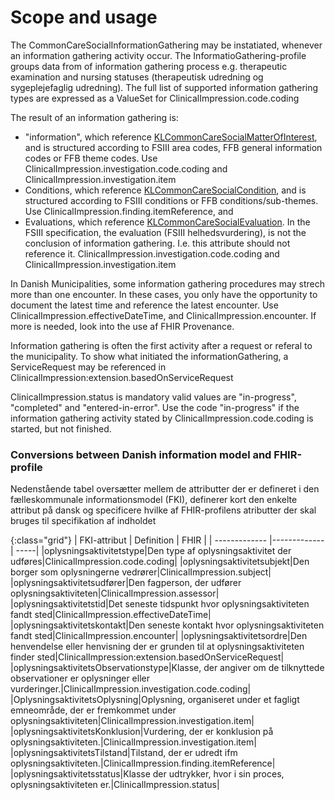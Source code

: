 # Scope and usage
The CommonCareSocialInformationGathering may be instatiated, whenever an information gathering activity occur. The InformatioGathering-profile groups data from of information gathering process e.g. therapeutic examination and nursing statuses (therapeutisk udredning og sygeplejefaglig udredning). The full list of supported information gathering types are expressed as a ValueSet for ClinicalImpression.code.coding

The result of an information gathering is:
* "information", which reference [KLCommonCareSocialMatterOfInterest](StructureDefinition-KLCommonCareSocialMatterOfInterest.html), and is structured according to FSIII area codes, FFB general information codes or FFB theme codes. Use ClinicalImpression.investigation.code.coding and ClinicalImpression.investigation.item
* Conditions, which reference [KLCommonCareSocialCondition](StructureDefinition-KLCommonCareSocialCondition.html), and is structured according to FSIII conditions or FFB conditions/sub-themes. Use ClinicalImpression.finding.itemReference, and 
* Evaluations, which reference [KLCommonCareSocialEvaluation](StructureDefinition-KLCommonCareSocialEvaluation.html). In the FSIII specification, the evaluation (FSIII helhedsvurdering), is not the conclusion of information gathering. I.e. this attribute should not reference it. ClinicalImpression.investigation.code.coding and ClinicalImpression.investigation.item

In Danish Municipalities, some information gathering procedures may strech more than one encounter. In these cases, you only have the opportunity to document the latest time and reference the latest encounter. Use ClinicalImpression.effectiveDateTime, and ClinicalImpression.encounter. If more is needed, look into the use af FHIR Provenance.

Information gathering is often the first activity after a request or referal to the municipality. To show what initiated the informationGathering, a ServiceRequest may be referenced in ClinicalImpression:extension.basedOnServiceRequest

ClinicalImpression.status is mandatory valid values are "in-progress", "completed" and "entered-in-error". Use the code "in-progress" if the information gathering activity stated by ClinicalImpression.code.coding is started, but not finished.

### Conversions between Danish information model and FHIR-profile

Nedenstående tabel oversætter mellem de attributter der er defineret i den fælleskommunale informationsmodel (FKI), definerer kort den enkelte attribut på dansk og specificere hvilke af FHIR-profilens atributter der skal bruges til specifikation af indholdet

{:class="grid"}
|   FKI-attribut      | Definition        | FHIR  |
| ------------- |-------------| -----|
|oplysningsaktivitetstype|Den type af oplysningsaktivitet der udføres|ClinicalImpression.code.coding|
|oplysningsaktivitetsubjekt|Den borger som oplysningerne vedrører|ClinicalImpression.subject|
|oplysningsaktivitetsudfører|Den fagperson, der udfører oplysningsaktiviteten|ClinicalImpression.assessor|
|oplysningsaktivitetstid|Det seneste tidspunkt hvor oplysningsaktiviteten fandt sted|ClinicalImpression.effectiveDateTime|
|oplysningsaktivitetskontakt|Den seneste kontakt hvor oplysningsaktiviteten fandt sted|ClinicalImpression.encounter|
|oplysningsaktivitetsordre|Den henvendelse eller henvisning der er grunden til at oplysningsaktiviteten finder sted|ClinicalImpression:extension.basedOnServiceRequest|
|oplysningsaktivitetsObservationstype|Klasse, der angiver om de tilknyttede observationer er oplysninger eller vurderinger.|ClinicalImpression.investigation.code.coding|
|OplysningsaktivitetsOplysning|Oplysning, organiseret under et fagligt emneområde, der er fremkommet under oplysningsaktiviteten|ClinicalImpression.investigation.item|
|oplysningsaktivitetsKonklusion|Vurdering, der er konklusion på oplysningsaktiviteten.|ClinicalImpression.investigation.item|
|oplysningsaktivitetsTilstand|Tilstand, der er udredt ifm oplysningsaktiviteten.|ClinicalImpression.finding.itemReference|
|oplysningsaktivitetsstatus|Klasse der udtrykker, hvor i sin proces, oplysningsaktiviteten er.|ClinicalImpression.status|





















